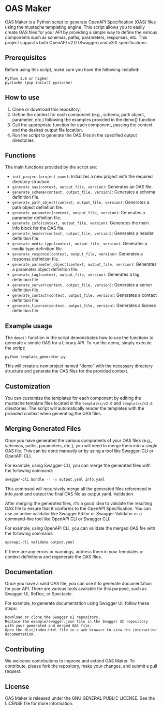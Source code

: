 # OAS Maker

OAS Maker is a Python script to generate OpenAPI Specification (OAS) files using the mustache templating engine. This script allows you to easily create OAS files for your API by providing a simple way to define the various components such as schemas, paths, parameters, responses, etc. This project supports both OpenAPI v2.0 (Swagger) and v3.0 specifications.

## Prerequisites

Before using this script, make sure you have the following installed:

    Python 3.6 or higher
    pystache (pip install pystache)

## How to use

1. Clone or download this repository.
2. Define the context for each component (e.g., schema, path object, parameter, etc.) following the examples provided in the demo() function.
3. Call the appropriate function for each component, passing the context and the desired output file location.
4. Run the script to generate the OAS files in the specified output directories.

## Functions

The main functions provided by the script are:

- `init_project(project_name)`: Initializes a new project with the required directory structure.
- `generate_oas(context, output_file, version)`: Generates an OAS file.
- `generate_schema(context, output_file, version)`: Generates a schema definition file.
- `generate_path_object(context, output_file, version)`: Generates a path object definition file.
- `generate_parameter(context, output_file, version)`: Generates a parameter definition file.
- `generate_info(context, output_file, version)`: Generates the main info block for the OAS file.
- `generate_header(context, output_file, version)`: Generates a header definition file.
- `generate_media_type(context, output_file, version)`: Generates a media type definition file.
- `generate_response(context, output_file, version)`: Generates a response definition file.
- `generate_parameter_object(context, output_file, version)`: Generates a parameter object definition file.
- `generate_tag(context, output_file, version)`: Generates a tag definition file.
- `generate_server(context, output_file, version)`: Generates a server definition file.
- `generate_contact(context, output_file, version)`: Generates a contact definition file.
- `generate_license(context, output_file, version)`: Generates a license definition file.

## Example usage

The `demo()` function in the script demonstrates how to use the functions to generate a simple OAS for a Library API. To run the demo, simply execute the script:

`python template_generator.py`

This will create a new project named "demo" with the necessary directory structure and generate the OAS files for the provided context.

## Customization

You can customize the templates for each component by editing the mustache template files located in the `templates/v2.0` and `templates/v3.0` directories. The script will automatically render the templates with the provided context when generating the OAS files.

## Merging Generated Files

Once you have generated the various components of your OAS files (e.g., schemas, paths, parameters, etc.), you will need to merge them into a single OAS file. This can be done manually or by using a tool like Swagger-CLI or OpenAPI CLI.

For example, using Swagger-CLI, you can merge the generated files with the following command:

```sh
swagger-cli bundle -r -o output.yaml info.yaml
```

This command will recursively merge all the generated files referenced in info.yaml and output the final OAS file as output.yaml.
Validation

After merging the generated files, it's a good idea to validate the resulting OAS file to ensure that it conforms to the OpenAPI Specification. You can use an online validator like Swagger Editor or Swagger Validator or a command-line tool like OpenAPI CLI or Swagger CLI.

For example, using OpenAPI CLI, you can validate the merged OAS file with the following command:

```sh
openapi-cli validate output.yaml
```

If there are any errors or warnings, address them in your templates or context definitions and regenerate the OAS files.

## Documentation

Once you have a valid OAS file, you can use it to generate documentation for your API. There are various tools available for this purpose, such as Swagger UI, ReDoc, or Spectacle.

For example, to generate documentation using Swagger UI, follow these steps:

    Download or clone the Swagger UI repository.
    Replace the example/swagger.json file in the Swagger UI repository with your generated and merged OAS file.
    Open the dist/index.html file in a web browser to view the interactive documentation.

## Contributing

We welcome contributions to improve and extend OAS Maker. To contribute, please fork the repository, make your changes, and submit a pull request.

## License

OAS Maker is released under the GNU GENERAL PUBLIC LICENSE. See the LICENSE file for more information.
